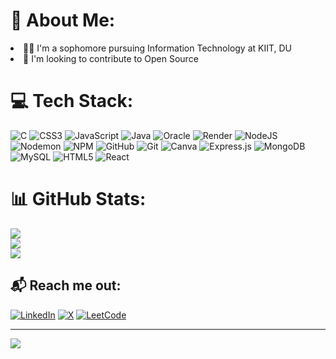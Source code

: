 # 💫 About Me:
<li>👩‍🎓 I'm a sophomore pursuing Information Technology at KIIT, DU</li>  
<li>🔭 I'm looking to contribute to Open Source</li>  


# 💻 Tech Stack:
![C](https://img.shields.io/badge/c-%2300599C.svg?style=for-the-badge&logo=c&logoColor=white) ![CSS3](https://img.shields.io/badge/css3-%231572B6.svg?style=for-the-badge&logo=css3&logoColor=white) ![JavaScript](https://img.shields.io/badge/javascript-%23323330.svg?style=for-the-badge&logo=javascript&logoColor=%23F7DF1E) ![Java](https://img.shields.io/badge/java-%23ED8B00.svg?style=for-the-badge&logo=openjdk&logoColor=white) ![Oracle](https://img.shields.io/badge/Oracle-F80000?style=for-the-badge&logo=oracle&logoColor=white) ![Render](https://img.shields.io/badge/Render-%46E3B7.svg?style=for-the-badge&logo=render&logoColor=white) ![NodeJS](https://img.shields.io/badge/node.js-6DA55F?style=for-the-badge&logo=node.js&logoColor=white) ![Nodemon](https://img.shields.io/badge/NODEMON-%23323330.svg?style=for-the-badge&logo=nodemon&logoColor=%BBDEAD) ![NPM](https://img.shields.io/badge/NPM-%23CB3837.svg?style=for-the-badge&logo=npm&logoColor=white) ![GitHub](https://img.shields.io/badge/github-%23121011.svg?style=for-the-badge&logo=github&logoColor=white) ![Git](https://img.shields.io/badge/git-%23F05033.svg?style=for-the-badge&logo=git&logoColor=white) ![Canva](https://img.shields.io/badge/Canva-%2300C4CC.svg?style=for-the-badge&logo=Canva&logoColor=white) ![Express.js](https://img.shields.io/badge/express.js-%23404d59.svg?style=for-the-badge&logo=express&logoColor=%2361DAFB) ![MongoDB](https://img.shields.io/badge/MongoDB-%234ea94b.svg?style=for-the-badge&logo=mongodb&logoColor=white) ![MySQL](https://img.shields.io/badge/mysql-4479A1.svg?style=for-the-badge&logo=mysql&logoColor=white) ![HTML5](https://img.shields.io/badge/html5-%23E34F26.svg?style=for-the-badge&logo=html5&logoColor=white) ![React](https://img.shields.io/badge/react-%2320232a.svg?style=for-the-badge&logo=react&logoColor=%2361DAFB)
# 📊 GitHub Stats:
![](https://github-readme-stats.vercel.app/api?username=ShreyasiSaha1&theme=dark&hide_border=false&include_all_commits=true&count_private=true)<br/>
![](https://github-readme-streak-stats.herokuapp.com/?user=ShreyasiSaha1&theme=dark&hide_border=false)<br/>
![](https://github-readme-stats.vercel.app/api/top-langs/?username=ShreyasiSaha1&theme=dark&hide_border=false&include_all_commits=true&count_private=true&layout=compact)
## 📬 Reach me out:
[![LinkedIn](https://img.shields.io/badge/LinkedIn-%230077B5.svg?logo=linkedin&logoColor=white)](https://linkedin.com/in/shreyasi-saha2) [![X](https://img.shields.io/badge/X-black.svg?logo=X&logoColor=white)](https://x.com/ShreyasiSa55984) [![LeetCode](https://img.shields.io/badge/-LeetCode-FFA116?style=flat&logo=LeetCode&logoColor=white)](https://leetcode.com/Shreyasi_saha)






---
[![](https://visitcount.itsvg.in/api?id=ShreyasiSaha1&icon=5&color=0)](https://visitcount.itsvg.in)

<!-- Proudly created with GPRM ( https://gprm.itsvg.in ) -->
